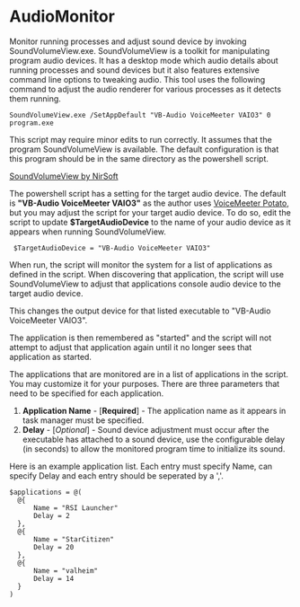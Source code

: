 # AudioMonitor
 Monitor running processes and adjust sound device by invoking SoundVolumeView.exe.  SoundVolumeView is a toolkit for manipulating program audio devices.  It has a desktop mode which audio details about running processes and sound devices but it also features extensive command line options to tweaking audio. This tool uses the following command to adjust the audio renderer for various processes as it detects them running.

    SoundVolumeView.exe /SetAppDefault "VB-Audio VoiceMeeter VAIO3" 0 program.exe

 This script may require minor edits to run correctly.  It assumes that the program SoundVolumeView is available.  The default configuration is that this program should be in the same directory as the powershell script.

 [SoundVolumeView by NirSoft](https://www.nirsoft.net/utils/sound_volume_view.html)

 The powershell script has a setting for the target audio device.  The default is **"VB-Audio VoiceMeeter VAIO3"** as the author uses [VoiceMeeter Potato](https://vb-audio.com/Voicemeeter/potato.htm), but you may adjust the script for your target audio device.  To do so, edit the script to update **$TargetAudioDevice** to the name of your audio device as it appears when running SoundVolumeView.

     $TargetAudioDevice = "VB-Audio VoiceMeeter VAIO3"

 When run, the script will monitor the system for a list of applications as defined in the script.  When discovering that application, the script will use SoundVolumeView to adjust that applications console audio device to the target audio device.

 This changes the output device for that listed executable to "VB-Audio VoiceMeeter VAIO3".

 The application is then remembered as "started" and the script will not attempt to adjust that application again until it no longer sees that application as started.

 The applications that are monitored are in a list of applications in the script.  You may customize it for your purposes.  There are three parameters that need to be specified for each application.

  1. **Application Name** - [**Required**] - The application name as it appears in task manager must be specified.
  2. **Delay** - [*Optional*] - Sound device adjustment must occur after the executable has attached to a sound device, use the configurable delay (in seconds) to allow the monitored program time to initialize its sound.

  Here is an example application list.  Each entry must specify Name, can specify Delay and each entry should be seperated by a ','.

    $applications = @(
      @{
          Name = "RSI Launcher"
          Delay = 2
      },
      @{
          Name = "StarCitizen"
          Delay = 20
      },
      @{
          Name = "valheim"
          Delay = 14
      }
    )
